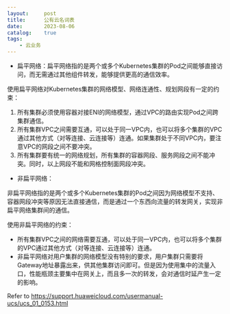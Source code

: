 ```yaml
---
layout:     post
title:      公有云名词表
date:       2023-08-06
catalog: 	true
tags:
    - 云业务
---
```


* 扁平网络：扁平网络指的是两个或多个Kubernetes集群的Pod之间能够直接访问，而无需通过其他组件转发，能够提供更高的通信效率。

使用扁平网络对Kubernetes集群的网络模型、网络连通性、规划网段有一定的约束：
1. 所有集群必须使用容器对接ENI的网络模型，通过VPC的路由实现Pod之间跨集群通信。
2. 所有集群VPC之间需要互通，可以处于同一VPC内，也可以将多个集群的VPC通过其他方式（对等连接、云连接等）连通。如果集群处于不同VPC内，要注意VPC的网段之间不要冲突。
3. 所有集群要有统一的网络规划，所有集群的容器网段、服务网段之间不能冲突。同时，以上网段不能和网格控制面网段冲突。

* 非扁平网络：

非扁平网络指的是两个或多个Kubernetes集群的Pod之间因为网络模型不支持、容器网段冲突等原因无法直接通信，而是通过一个东西向流量的转发网关，实现非扁平网络集群间的通信。

使用非扁平网络的约束：
* 所有集群VPC之间的网络需要互通，可以处于同一VPC内，也可以将多个集群的VPC通过其他方式（对等连接、云连接等）连通。
* 非扁平网络对用户集群的网络模型没有特别的要求，用户集群只需要将Gateway地址暴露出来，供其他集群访问即可。但是因为使用集中的流量入口，性能瓶颈主要集中在网关上，而且多一次的转发，会对通信时延产生一定的影响。

Refer to https://support.huaweicloud.com/usermanual-ucs/ucs_01_0153.html
